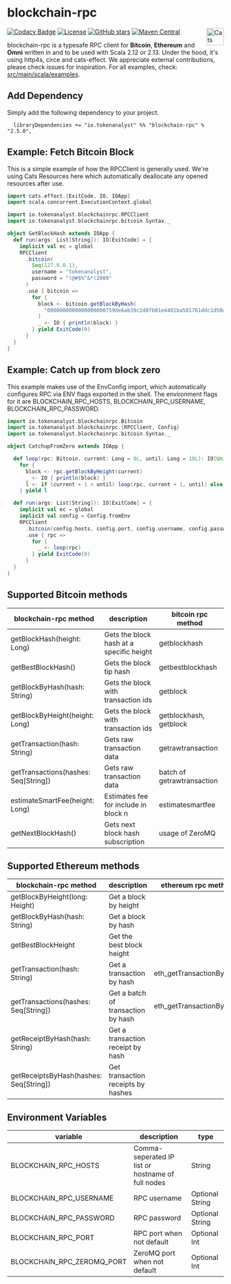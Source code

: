 # blockchain-rpc
[![Codacy Badge](https://api.codacy.com/project/badge/Grade/202ed1ef51524b749560c0ffd78400f7)](https://www.codacy.com/manual/tokenanalyst/bitcoin-rpc?utm_source=github.com&amp;utm_medium=referral&amp;utm_content=tokenanalyst/bitcoin-rpc&amp;utm_campaign=Badge_Grade)
[![License](http://img.shields.io/:license-Apache%202-blue.svg)](http://www.apache.org/licenses/LICENSE-2.0.txt) [![GitHub stars](https://img.shields.io/github/stars/tokenanalyst/blockchain-rpc.svg?style=flat)](https://github.com/tokenanalyst/bitcoin-rpc/stargazers) 
[![Maven Central](https://img.shields.io/maven-central/v/io.tokenanalyst/blockchain-rpc_2.13.svg)](https://search.maven.org/search?q=io.tokenanalyst%20bitcoin-rpc) <img src="https://typelevel.org/cats/img/cats-badge.svg" height="40px" align="right" alt="Cats friendly" /></a>

blockchain-rpc is a typesafe RPC client for **Bitcoin**, **Ethereum** and **Omni** written in and to be used with Scala 2.12 or 2.13. Under the hood, it's using http4s, circe and cats-effect. We appreciate external contributions, please check issues for inspiration. For all examples, check: [src/main/scala/examples](https://github.com/tokenanalyst/bitcoin-rpc/tree/master/src/main/scala/examples).

## Add Dependency

Simply add the following dependency to your project.

```
  libraryDependencies += "io.tokenanalyst" %% "blockchain-rpc" % "2.5.0",
```

## Example: Fetch Bitcoin Block 

This is a simple example of how the RPCClient is generally used. We're using Cats Resources here which automatically deallocate any opened resources after use.

```scala
import cats.effect.{ExitCode, IO, IOApp}
import scala.concurrent.ExecutionContext.global

import io.tokenanalyst.blockchainrpc.RPCClient
import io.tokenanalyst.blockchainrpc.bitcoin.Syntax._

object GetBlockHash extends IOApp {
  def run(args: List[String]): IO[ExitCode] = {
    implicit val ec = global
    RPCClient
      .bitcoin(
        Seq(127.0.0.1),
        username = "tokenanalyst",
        password = "!@#$%^&*(2009"
      )
      .use { bitcoin =>
        for {
          block <- bitcoin.getBlockByHash(
            "0000000000000000000759de6ab39c2d8fb01e4481ba581761ddc1d50a57358d"
          )
          _ <- IO { println(block) }
        } yield ExitCode(0)
      }
  }
}
```

## Example: Catch up from block zero

This example makes use of the EnvConfig import, which automatically configures RPC via ENV flags exported in the shell. The environment flags for it are BLOCKCHAIN_RPC_HOSTS, BLOCKCHAIN_RPC_USERNAME, BLOCKCHAIN_RPC_PASSWORD.

```scala
import io.tokenanalyst.blockchainrpc.Bitcoin
import io.tokenanalyst.blockchainrpc.{RPCClient, Config}
import io.tokenanalyst.blockchainrpc.bitcoin.Syntax._

object CatchupFromZero extends IOApp {

  def loop(rpc: Bitcoin, current: Long = 0L, until: Long = 10L): IO[Unit] =
    for {
      block <- rpc.getBlockByHeight(current)
      _ <- IO { println(block) }
      l <- if (current + 1 < until) loop(rpc, current + 1, until) else IO.unit
    } yield l

  def run(args: List[String]): IO[ExitCode] = {
    implicit val ec = global
    implicit val config = Config.fromEnv
    RPCClient
      .bitcoin(config.hosts, config.port, config.username, config.password)
      .use { rpc =>
        for {
          _ <- loop(rpc)
        } yield ExitCode(0)
      }
  }
}
```

## Supported Bitcoin methods

| blockchain-rpc method  | description  |  bitcoin rpc method |
|---|---|---|
| getBlockHash(height: Long)  | Gets the block hash at a specific height  | getblockhash  |
| getBestBlockHash()  |  Gets the block tip hash | getbestblockhash  |
| getBlockByHash(hash: String)  | Gets the block with transaction ids  | getblock |
| getBlockByHeight(height: Long) | Gets the block with transaction ids  |  getblockhash, getblock |
| getTransaction(hash: String) | Gets raw transaction data | getrawtransaction |
| getTransactions(hashes: Seq[String])  | Gets raw transaction data | batch of getrawtransaction  |
| estimateSmartFee(height: Long) | Estimates fee for include in block n | estimatesmartfee |
| getNextBlockHash()  | Gets next block hash subscription | usage of ZeroMQ |

## Supported Ethereum methods

| blockchain-rpc method | description  |  ethereum rpc method |
|---|---|---|
| getBlockByHeight(long: Height) | Get a block by height | |
| getBlockByHash(hash: String) |Get a block by hash | | 
| getBestBlockHeight | Get the best block height | | 
| getTransaction(hash: String) |Get a transaction by hash| eth_getTransactionByHash |
| getTransactions(hashes: Seq[String]) |Get a batch of transaction by hash| eth_getTransactionByHash |
| getReceiptByHash(hash: String) | Get a transaction receipt by hash | |
| getReceiptsByHash(hashes: Seq[String]) |Get transaction receipts by hashes | | 


## Environment Variables

| variable  | description  | type |
|---|---|---|
| BLOCKCHAIN_RPC_HOSTS  | Comma-seperated IP list or hostname of full nodes | String |
| BLOCKCHAIN_RPC_USERNAME  | RPC username | Optional String |
| BLOCKCHAIN_RPC_PASSWORD  | RPC password | Optional String |
| BLOCKCHAIN_RPC_PORT  | RPC port when not default | Optional Int |
| BLOCKCHAIN_RPC_ZEROMQ_PORT  | ZeroMQ port when not default | Optional Int |
